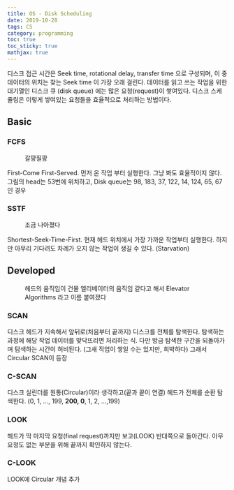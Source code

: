 ```yaml
---
title: OS - Disk Scheduling
date: 2019-10-28
tags: CS
category: programming
toc: true
toc_sticky: true
mathjax: true
--- 
```

디스크 접근 시간은 Seek time, rotational delay, transfer time 으로 구성되며, 이 중 데이터의 위치는 찾는 Seek time 이 가장 오래 걸린다.
데이터를 읽고 쓰는 작업을 위한 대기열인 디스크 큐 (disk queue) 에는 많은 요청(request)이 쌓여있다.
디스크 스케쥴링은 이렇게 쌓여있는 요청들을 효율적으로 처리하는 방법이다.

## Basic

### FCFS

<figure style="width: 300px"  class="">
  <img src="{{ site.url }}{{ site.baseurl }}/assets/img/post/os/DiskScheduling/FCFS.png" alt="">
  <figcaption>갈팡질팡</figcaption>
</figure>

First-Come First-Served. 먼저 온 작업 부터 실행한다. 그냥 봐도 효율적이지 않다.
그림의 head는 53번에 위치하고, Disk queue는 98, 183, 37, 122, 14, 124, 65, 67 인 경우

### SSTF

<figure style="width: 300px"  class="">
  <img src="{{ site.url }}{{ site.baseurl }}/assets/img/post/os/DiskScheduling/SSTF.png" alt="">
  <figcaption>조금 나아졌다</figcaption>
</figure>

Shortest-Seek-Time-First. 현재 헤드 위치에서 가장 가까운 작업부터 실행한다. 하지만 아무리 기다려도 차례가 오지 않는 작업이 생길 수 있다. 
(Starvation)

## Developed

<figure style="width: 450px"  class="align-right">
  <img src="{{ site.url }}{{ site.baseurl }}/assets/img/post/os/DiskScheduling/Elevator.png" alt="">
  <figcaption>헤드의 움직임이 건물 엘리베이터의 움직임 같다고 해서 Elevator Algorithms 라고 이름 붙여졌다</figcaption>
</figure>

### SCAN

디스크 헤드가 지속해서 앞뒤로(처음부터 끝까지) 디스크를 전체를 탐색한다. 탐색하는 과정에 해당 작업 데이터를 맞닥뜨리면 처리하는 식.
다만 방금 탐색한 구간을 되돌아가며 탐색하는 시간이 허비된다. (그새 작업이 쌓일 수는 있지만, 희박하다) 그래서 Circular SCAN이 등장

### C-SCAN

디스크 실린더를 원통(Circular)이라 생각하고(끝과 끝이 연결) 헤드가 전체를 순환 탐색한다. (0, 1, ..., 199, **200, 0**, 1, 2, ...,199)

### LOOK

헤드가 딱 마지막 요청(final request)까지만 보고(LOOK) 반대쪽으로 돌아간다. 아무 요청도 없는 부분을 위해 끝까지 확인하지 않는다.

### C-LOOK

LOOK에 Circular 개념 추가
